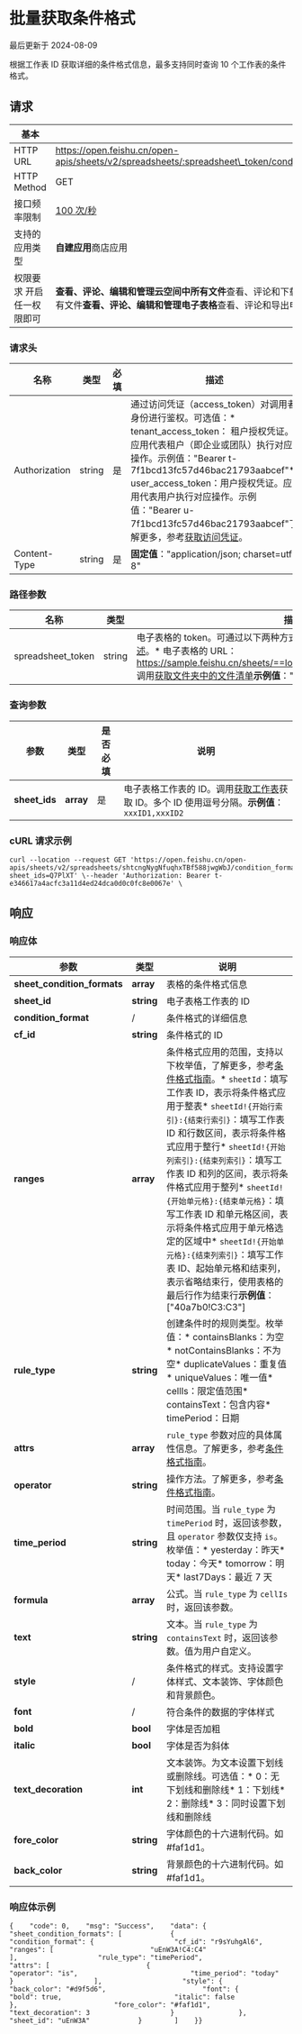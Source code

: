 # 批量获取条件格式

最后更新于 2024-08-09

根据工作表 ID 获取详细的条件格式信息，最多支持同时查询 10 个工作表的条件格式。

## 请求

| 基本                      |                                                                                                                                      |
| --------------------------- | -------------------------------------------------------------------------------------------------------------------------------------- |
| HTTP URL                  | https://open.feishu.cn/open-apis/sheets/v2/spreadsheets/:spreadsheet\_token/condition\_formats                                       |
| HTTP Method               | GET                                                                                                                                  |
| 接口频率限制              | [100 次/秒](https://open.feishu.cn/document/ukTMukTMukTM/uUzN04SN3QjL1cDN)                                                              |
| 支持的应用类型            | **自建应用**商店应用                                                                                                                 |
| 权限要求 开启任一权限即可 | **查看、评论、编辑和管理云空间中所有文件**查看、评论和下载云空间中所有文件**查看、评论、编辑和管理电子表格**查看、评论和导出电子表格 |

### 请求头

| 名称          | 类型   | 必填 | 描述                                                                                                                                                                                                                                                                                                                                                                                                     |
| --------------- | -------- | ------ | ---------------------------------------------------------------------------------------------------------------------------------------------------------------------------------------------------------------------------------------------------------------------------------------------------------------------------------------------------------------------------------------------------------- |
| Authorization | string | 是   | 通过访问凭证（access\_token）对调用者身份进行鉴权。可选值：* tenant\_access\_token： 租户授权凭证。应用代表租户（即企业或团队）执行对应操作。示例值："Bearer t-7f1bcd13fc57d46bac21793aabcef"* user\_access\_token：用户授权凭证。应用代表用户执行对应操作。示例值："Bearer u-7f1bcd13fc57d46bac21793aabcef"了解更多，参考[获取访问凭证](https://open.feishu.cn/document/ukTMukTMukTM/uMTNz4yM1MjLzUzM)。 |
| Content-Type  | string | 是   | ​**固定值**​："application/json; charset=utf-8"                                                                                                                                                                                                                                                                                                                                                  |

### 路径参数

| 名称               | 类型   | 描述                                                                                                                                                                                                                                                                                                                                                                                                       |
| -------------------- | -------- | ------------------------------------------------------------------------------------------------------------------------------------------------------------------------------------------------------------------------------------------------------------------------------------------------------------------------------------------------------------------------------------------------------------ |
| spreadsheet\_token | string | 电子表格的 token。可通过以下两种方式获取。了解更多，参考[电子表格概述](https://open.feishu.cn/document/ukTMukTMukTM/uATMzUjLwEzM14CMxMTN/overview)。* 电子表格的 URL：https://sample.feishu.cn/sheets/==Iow7sNNEphp3WbtnbCscPqabcef==* 调用[获取文件夹中的文件清单](https://open.feishu.cn/document/uAjLw4CM/ukTMukTMukTM/reference/drive-v1/file/list)​**示例值**​："Iow7sNNEphp3WbtnbCscPqabcef" |

### 查询参数

| 参数           | 类型              | 是否必填 | 说明                                                                                                                                                                                                        |
| ---------------- | ------------------- | ---------- | ------------------------------------------------------------------------------------------------------------------------------------------------------------------------------------------------------------- |
| **sheet\_ids** | **array** | 是       | 电子表格工作表的 ID。调用[获取工作表](https://open.feishu.cn/document/ukTMukTMukTM/uUDN04SN0QjL1QDN/sheets-v3/spreadsheet-sheet/query)获取 ID。多个 ID 使用逗号分隔。​**示例值**​：`xxxID1,xxxID2` |

### cURL 请求示例

```
curl --location --request GET 'https://open.feishu.cn/open-apis/sheets/v2/spreadsheets/shtcngNygNfuqhxTBf588jwgWbJ/condition_formats?sheet_ids=Q7PlXT' \--header 'Authorization: Bearer t-e346617a4acfc3a11d4ed24dca0d0c0fc8e0067e' \
```

## 响应

### 响应体

| 参数                          | 类型                 | 说明                                                                                                                                                                                                                                                                                                                                                                                                                                                                                                                                                                                                                                                                                                     |
| ------------------------------- | ---------------------- | ---------------------------------------------------------------------------------------------------------------------------------------------------------------------------------------------------------------------------------------------------------------------------------------------------------------------------------------------------------------------------------------------------------------------------------------------------------------------------------------------------------------------------------------------------------------------------------------------------------------------------------------------------------------------------------------------------------- |
| **sheet\_condition\_formats** | **array** | 表格的条件格式信息                                                                                                                                                                                                                                                                                                                                                                                                                                                                                                                                                                                                                                                                                       |
| **sheet\_id**                 | **string**           | 电子表格工作表的 ID                                                                                                                                                                                                                                                                                                                                                                                                                                                                                                                                                                                                                                                                                      |
| **condition\_format**         | /                    | 条件格式的详细信息                                                                                                                                                                                                                                                                                                                                                                                                                                                                                                                                                                                                                                                                                       |
| **cf\_id**                    | **string**           | 条件格式的 ID                                                                                                                                                                                                                                                                                                                                                                                                                                                                                                                                                                                                                                                                                            |
| **ranges**                    | **array**    | 条件格式应用的范围，支持以下枚举值，了解更多，参考[条件格式指南](https://open.feishu.cn/document/ukTMukTMukTM/uATMzUjLwEzM14CMxMTN/conditionformat/condition-format-guide)。* `sheetId`：填写工作表 ID，表示将条件格式应用于整表* `sheetId!{开始行索引}:{结束行索引}`：填写工作表 ID 和行数区间，表示将条件格式应用于整行* `sheetId!{开始列索引}:{结束列索引}`：填写工作表 ID 和列的区间，表示将条件格式应用于整列* `sheetId!{开始单元格}:{结束单元格}`：填写工作表 ID 和单元格区间，表示将条件格式应用于单元格选定的区域中* `sheetId!{开始单元格}:{结束列索引}`：填写工作表 ID、起始单元格和结束列，表示省略结束行，使用表格的最后行作为结束行​**示例值**​：["40a7b0!C3:C3"] |
| **rule\_type**                | **string**           | 创建条件时的规则类型。枚举值：* containsBlanks：为空* notContainsBlanks：不为空* duplicateValues：重复值* uniqueValues：唯一值* cellIs：限定值范围* containsText：包含内容* timePeriod：日期                                                                                                                                                                                                                                                                                                                                                                                                                                                                                                           |
| **attrs**                     | **array**    | `rule_type` 参数对应的具体属性信息。了解更多，参考[条件格式指南](https://open.feishu.cn/document/ukTMukTMukTM/uATMzUjLwEzM14CMxMTN/conditionformat/condition-format-guide)。                                                                                                                                                                                                                                                                                                                                                                                                                                                                                                                            |
| **operator**                  | **string**           | 操作方法。了解更多，参考[条件格式指南](https://open.feishu.cn/document/ukTMukTMukTM/uATMzUjLwEzM14CMxMTN/conditionformat/condition-format-guide)。                                                                                                                                                                                                                                                                                                                                                                                                                                                                                                                                                          |
| **time\_period**              | **string**           | 时间范围。当 `rule_type` 为 `timePeriod` 时，返回该参数，且 `operator` 参数仅支持 `is`。枚举值：* yesterday：昨天* today：今天* tomorrow：明天* last7Days：最近 7 天                                                                                                                                                                                                                                                                                                                                                                                                                                                                                                                   |
| **formula**                   | **array**    | 公式。当 `rule_type` 为 `cellIs` 时，返回该参数。                                                                                                                                                                                                                                                                                                                                                                                                                                                                                                                                                                                                                                                |
| **text**                      | **string**           | 文本。当 `rule_type` 为 `containsText` 时，返回该参数。值为用户自定义。                                                                                                                                                                                                                                                                                                                                                                                                                                                                                                                                                                                                                          |
| **style**                     | /                    | 条件格式的样式。支持设置字体样式、文本装饰、字体颜色和背景颜色。                                                                                                                                                                                                                                                                                                                                                                                                                                                                                                                                                                                                                                         |
| **font**                      | /                    | 符合条件的数据的字体样式                                                                                                                                                                                                                                                                                                                                                                                                                                                                                                                                                                                                                                                                                 |
| **bold**                      | **bool**             | 字体是否加粗                                                                                                                                                                                                                                                                                                                                                                                                                                                                                                                                                                                                                                                                                             |
| **italic**                    | **bool**             | 字体是否为斜体                                                                                                                                                                                                                                                                                                                                                                                                                                                                                                                                                                                                                                                                                           |
| **text\_decoration**          | **int**              | 文本装饰。为文本设置下划线或删除线。可选值：* 0：无下划线和删除线* 1：下划线* 2：删除线* 3：同时设置下划线和删除线                                                                                                                                                                                                                                                                                                                                                                                                                                                                                                                                                                                     |
| **fore\_color**               | **string**           | 字体颜色的十六进制代码。如 #faf1d1。                                                                                                                                                                                                                                                                                                                                                                                                                                                                                                                                                                                                                                                                     |
| **back\_color**               | **string**           | 背景颜色的十六进制代码。如 #faf1d1。                                                                                                                                                                                                                                                                                                                                                                                                                                                                                                                                                                                                                                                                     |

### 响应体示例

```
{    "code": 0,    "msg": "Success",    "data": {        "sheet_condition_formats": [            {                "condition_format": {                    "cf_id": "r9sYuhgAl6",                    "ranges": [                        "uEnW3A!C4:C4"                    ],                    "rule_type": "timePeriod",                    "attrs": [                        {                            "operator": "is",                            "time_period": "today"                        }                    ],                    "style": {                        "back_color": "#d9f5d6",                        "font": {                            "bold": true,                            "italic": false                        },                        "fore_color": "#faf1d1",                        "text_decoration": 3                    }                },                "sheet_id": "uEnW3A"            }        ]    }}
```
